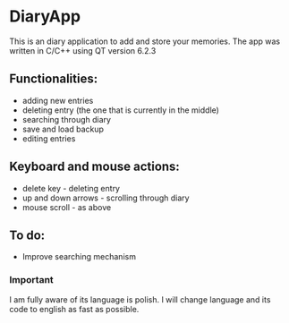 # DiaryApp
This is an diary application to add and store your memories. The app was written in C/C++ using QT version 6.2.3
## Functionalities:
- adding new entries
- deleting entry (the one that is currently in the middle)
- searching through diary
- save and load backup
- editing entries
## Keyboard and mouse actions:
- delete key - deleting entry
- up and down arrows - scrolling through diary
- mouse scroll - as above
## To do:
- Improve searching mechanism
### Important
I am fully aware of its language is polish. I will change language and its code to english as fast as possible.
